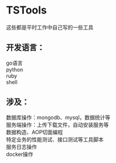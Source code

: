 # TSTools

这些都是平时工作中自己写的一些工具

## 开发语言：
go语言  
python  
ruby  
shell

## 涉及：
数据库操作：mongodb、mysql，数据统计等  
服务端操作：上传下载文件，自动安装服务等  
数据构造、AOP切面编程  
特定业务的性能测试、接口测试等工具脚本  
服务日志操作  
docker操作
